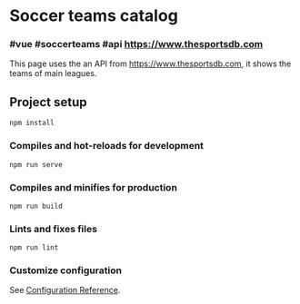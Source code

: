 # Soccer teams catalog

###  #vue #soccerteams #api https://www.thesportsdb.com

This page uses the an API from https://www.thesportsdb.com, it shows the teams of main leagues.

## Project setup
```
npm install
```

### Compiles and hot-reloads for development
```
npm run serve
```

### Compiles and minifies for production
```
npm run build
```

### Lints and fixes files
```
npm run lint
```

### Customize configuration
See [Configuration Reference](https://cli.vuejs.org/config/).
